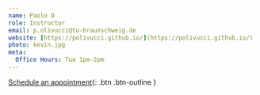 ```yaml
---
name: Paolo O
role: Instructor
email: p.olivucci@tu-braunschweig.de
website: [https://polivucci.github.io/](https://polivucci.github.io/)
photo: kevin.jpg
meta:
  Office Hours: Tue 1pm-2pm
---
```


[Schedule an appointment](#){: .btn .btn-outline }
